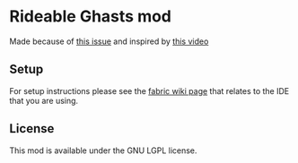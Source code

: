 # Rideable Ghasts mod

Made because of [this issue](https://github.com/gnembon/carpet-extra/issues/270) and inspired by [this video](https://www.youtube.com/watch?v=EhXcCOf12CU)

## Setup

For setup instructions please see the [fabric wiki page](https://fabricmc.net/wiki/tutorial:setup) that relates to the IDE that you are using.

## License

This mod is available under the GNU LGPL license.
